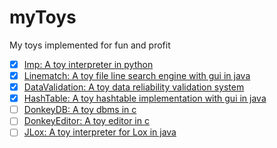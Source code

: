 # myToys

My toys implemented for fun and profit

- [x] [Imp: A toy interpreter in python](./Imp)
- [x] [Linematch: A toy file line search engine with gui in java](./Linematch)
- [x] [DataValidation: A toy data reliability validation system](./DataValidation)
- [x] [HashTable: A toy hashtable implementation with gui in java](./HashTable)
- [ ] [DonkeyDB: A toy dbms in c](./DonkeyDB)
- [ ] [DonkeyEditor: A toy editor in c](./DonkeyEditor)
- [ ] [JLox: A toy interpreter for Lox in java](./jlox)
